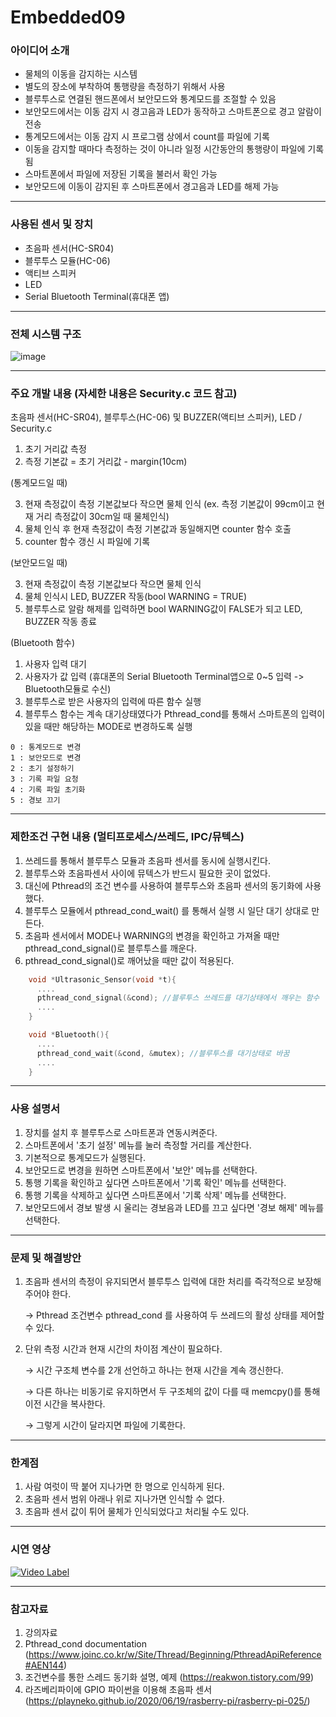 # Embedded09

### 아이디어 소개
- 물체의 이동을 감지하는 시스템
- 별도의 장소에 부착하여 통행량을 측정하기 위해서 사용
- 블루투스로 연결된 핸드폰에서 보안모드와 통계모드를 조절할 수 있음
- 보안모드에서는 이동 감지 시 경고음과 LED가 동작하고 스마트폰으로 경고 알람이 전송
- 통계모드에서는 이동 감지 시 프로그램 상에서 count를 파일에 기록
- 이동을 감지할 때마다 측정하는 것이 아니라 일정 시간동안의 통행량이 파일에 기록됨
- 스마트폰에서 파일에 저장된 기록을 불러서 확인 가능
- 보안모드에 이동이 감지된 후 스마트폰에서 경고음과 LED를 해제 가능

-----------------------------------

### 사용된 센서 및 장치
- 초음파 센서(HC-SR04)
- 블루투스 모듈(HC-06)
- 액티브 스피커
- LED
- Serial Bluetooth Terminal(휴대폰 앱)

-----------------------------------

### 전체 시스템 구조
![image](https://user-images.githubusercontent.com/90839233/206896733-0d123e5a-1c0c-40eb-ad86-51fce4951a3b.png)

-----------------------------------

### 주요 개발 내용 (자세한 내용은 Security.c 코드 참고)
초음파 센서(HC-SR04), 블루투스(HC-06) 및 BUZZER(액티브 스피커), LED / Security.c

1. 초기 거리값 측정
2. 측정 기본값 = 초기 거리값 - margin(10cm)


(통계모드일 때)

3. 현재 측정값이 측정 기본값보다 작으면 물체 인식 (ex. 측정 기본값이 99cm이고 현재 거리 측정값이 30cm일 때 물체인식)
4. 물체 인식 후 현재 측정값이 측정 기본값과 동일해지면 counter 함수 호출
5. counter 함수 갱신 시 파일에 기록


(보안모드일 때)

3. 현재 측정값이 측정 기본값보다 작으면 물체 인식
4. 물체 인식시 LED, BUZZER 작동(bool WARNING = TRUE)
5. 블루투스로 알람 해제를 입력하면 bool WARNING값이 FALSE가 되고 LED, BUZZER 작동 종료


(Bluetooth 함수)

  1. 사용자 입력 대기 
  2. 사용자가 값 입력 (휴대폰의 Serial Bluetooth Terminal앱으로 0~5 입력 -> Bluetooth모듈로 수신)
  3. 블루투스로 받은 사용자의 입력에 따른 함수 실행
  4. 블루투스 함수는 계속 대기상태였다가 Pthread_cond를 통해서 스마트폰의 입력이 있을 때만 해당하는 MODE로 변경하도록 실행
  
    0 : 통계모드로 변경
    1 : 보안모드로 변경
    2 : 초기 설정하기
    3 : 기록 파일 요청
    4 : 기록 파일 초기화
    5 : 경보 끄기
    
----------------------------

### 제한조건 구현 내용 (멀티프로세스/쓰레드, IPC/뮤텍스)
1. 쓰레드를 통해서 블루투스 모듈과 초음파 센서를 동시에 실행시킨다.
2. 블루투스와 초음파센서 사이에 뮤텍스가 반드시 필요한 곳이 없었다.
3. 대신에 Pthread의 조건 변수를 사용하여 블루투스와 초음파 센서의 동기화에 사용했다. 
4. 블루투스 모듈에서 pthread_cond_wait() 를 통해서 실행 시 일단 대기 상대로 만든다.
5. 초음파 센서에서 MODE나 WARNING의 변경을 확인하고 가져올 때만 pthread_cond_signal()로 블루투스를 깨운다.
6. pthread_cond_signal()로 깨어났을 때만 값이 적용된다.

```c
    void *Ultrasonic_Sensor(void *t){
      ....
      pthread_cond_signal(&cond); //블루투스 쓰레드를 대기상태에서 깨우는 함수
      ....
    }

    void *Bluetooth(){
      ....
      pthread_cond_wait(&cond, &mutex); //블루투스를 대기상태로 바꿈
      ....
    }
```

----------------------------

### 사용 설명서
1. 장치를 설치 후 블루투스로 스마트폰과 연동시켜준다.
2. 스마트폰에서 '초기 설정' 메뉴를 눌러 측정할 거리를 계산한다.
3. 기본적으로 통계모드가 실행된다.
4. 보안모드로 변경을 원하면 스마트폰에서 '보안' 메뉴를 선택한다.
5. 통행 기록을 확인하고 싶다면 스마트폰에서 '기록 확인' 메뉴를 선택한다.
6. 통행 기록을 삭제하고 싶다면 스마트폰에서 '기록 삭제' 메뉴를 선택한다.
7. 보안모드에서 경보 발생 시 울리는 경보음과 LED를 끄고 싶다면 '경보 해제' 메뉴를 선택한다.

----------------------------

### 문제 및 해결방안
1. 초음파 센서의 측정이 유지되면서 블루투스 입력에 대한 처리를 즉각적으로 보장해주어야 한다.
 
    &rarr; Pthread 조건변수 pthread_cond 를 사용하여 두 쓰레드의 활성 상태를 제어할 수 있다.


2. 단위 측정 시간과 현재 시간의 차이점 계산이 필요하다.

    &rarr; 시간 구조체 변수를 2개 선언하고 하나는 현재 시간을 계속 갱신한다.

    &rarr; 다른 하나는 비동기로 유지하면서 두 구조체의 값이 다를 때 memcpy()를 통해 이전 시간을 복사한다.

    &rarr; 그렇게 시간이 달라지면 파일에 기록한다.

----------------------------

### 한계점
1. 사람 여럿이 딱 붙어 지나가면 한 명으로 인식하게 된다.
2. 초음파 센서 범위 아래나 위로 지나가면 인식할 수 없다. 
3. 초음파 센서 값이 튀어 물체가 인식되었다고 처리될 수도 있다.

----------------------------

### 시연 영상
[![Video Label](https://img.youtube.com/vi/Ix-1Xho6wZE/0.jpg)](https://youtu.be/Ix-1Xho6wZE)

----------------------------

### 참고자료
1. 강의자료
2. Pthread_cond documentation (https://www.joinc.co.kr/w/Site/Thread/Beginning/PthreadApiReference#AEN144)
3. 조건변수를 통한 스레드 동기화 설명, 예제 (https://reakwon.tistory.com/99)
4. 라즈베리파이에 GPIO 파이썬을 이용해 초음파 센서 (https://playneko.github.io/2020/06/19/rasberry-pi/rasberry-pi-025/)






